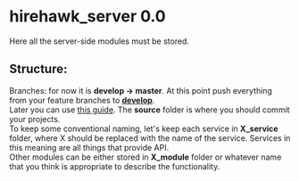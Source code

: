
# hirehawk_server 0.0
Here all the server-side modules must be stored.
## Structure:
Branches: for now it is **develop -> master**. At this point push everything from your feature branches to [**develop**](https://github.com/HireHawk/hirehawk_server/tree/develop).<br/>
Later you can use [this guide](https://nvie.com/posts/a-successful-git-branching-model/).
The **source** folder is where you should commit your projects.<br/>
To keep some conventional naming, let's keep each service in **X_service** folder, where X should be replaced with the name of the service. Services in this meaning are all things that provide API.<br/>
Other modules can be either stored in **X_module** folder or whatever name that you think is appropriate to describe the functionality.
